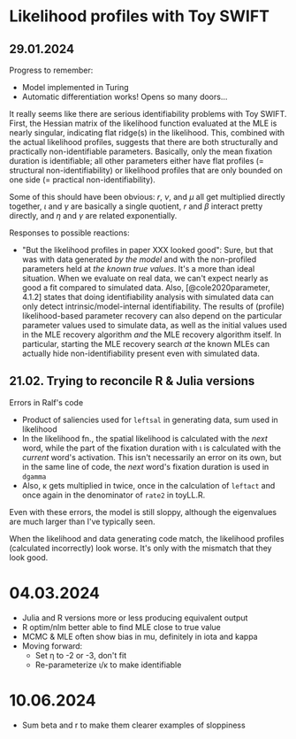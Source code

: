# Likelihood profiles with Toy SWIFT

## 29.01.2024

Progress to remember:
- Model implemented in Turing
- Automatic differentiation works! Opens so many doors...

It really seems like there are serious identifiability problems with Toy SWIFT. First, the
Hessian matrix of the likelihood function evaluated at the MLE is nearly singular,
indicating flat ridge(s) in the likelihood. This, combined with the actual likelihood
profiles, suggests that there are both structurally and practically non-identifiable
parameters. Basically, only the mean fixation duration is identifiable; all other parameters
either have flat profiles (= structural non-identifiability) or likelihood profiles that are
only bounded on one side (= practical non-identifiability).

Some of this should have been obvious: $r$, $ν$, and $μ$ all get multiplied directly
together, $ι$ and $γ$ are basically a single quotient, $r$ and $β$ interact pretty directly,
and $η$ and $γ$ are related exponentially.

Responses to possible reactions:
- "But the likelihood profiles in paper XXX looked good": Sure, but that was with data
  generated *by the model* and with the non-profiled parameters held at *the known true
  values*. It's a more than ideal situation. When we evaluate on real data, we can't expect
  nearly as good a fit compared to simulated data. Also, [@cole2020parameter, 4.1.2] states
  that doing identifiability analysis with simulated data can only detect
  intrinsic/model-internal identifiability. The results of (profile) likelihood-based
  parameter recovery can also depend on the particular parameter values used to simulate
  data, as well as the initial values used in the MLE recovery algorithm *and* the MLE
  recovery algorithm itself. In particular, starting the MLE recovery search *at* the known
  MLEs can actually hide non-identifiability present even with simulated data.


## 21.02. Trying to reconcile R & Julia versions

Errors in Ralf's code
- Product of saliencies used for `leftsal` in generating data, sum used in likelihood
- In the likelihood fn., the spatial likelihood is calculated with the *next* word, while
  the part of the fixation duration with ι is calculated with the *current* word's
  activation. This isn't necessarily an error on its own, but in the same line of code, the
  *next* word's fixation duration is used in `dgamma`
- Also, κ gets multiplied in twice, once in the calculation of `leftact` and once again in
  the denominator of `rate2` in toyLL.R.

Even with these errors, the model is still sloppy, although the eigenvalues are much larger
than I've typically seen.

When the likelihood and data generating code match, the likelihood profiles (calculated
incorrectly) look worse. It's only with the mismatch that they look good.


# 04.03.2024

- Julia and R versions more or less producing equivalent output
- R optim/nlm better able to find MLE close to true value
- MCMC & MLE often show bias in mu, definitely in iota and kappa
- Moving forward:
    - Set η to -2 or -3, don't fit
    - Re-parameterize ι/κ to make identifiable 


# 10.06.2024

- Sum beta and r to make them clearer examples of sloppiness

